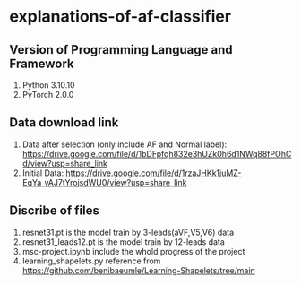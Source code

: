 # explanations-of-af-classifier

## Version of Programming Language and Framework
1. Python 3.10.10
2. PyTorch 2.0.0

## Data download link
1. Data after selection (only include AF and Normal label): https://drive.google.com/file/d/1bDFpfqh832e3hUZk0h6d1NWq88fPOhCd/view?usp=share_link
2. Initial Data: https://drive.google.com/file/d/1rzaJHKk1juMZ-EqYa_vAJ7tYrojsdWU0/view?usp=share_link

## Discribe of files
1. resnet31.pt is the model train by 3-leads(aVF,V5,V6) data
2. resnet31_leads12.pt is the model train by 12-leads data
3. msc-project.ipynb include the whold progress of the project
4. learning_shapelets.py reference from https://github.com/benibaeumle/Learning-Shapelets/tree/main
